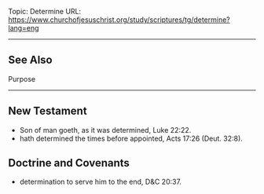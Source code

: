 Topic: Determine
URL: https://www.churchofjesuschrist.org/study/scriptures/tg/determine?lang=eng

---

## See Also

Purpose

---

## New Testament

- Son of man goeth, as it was determined, Luke 22:22.
- hath determined the times before appointed, Acts 17:26 (Deut. 32:8).

## Doctrine and Covenants

- determination to serve him to the end, D&C 20:37.

